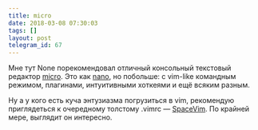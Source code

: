 ```yaml
---
title: micro
date: 2018-03-08 07:30:03
tags: []
layout: post
telegram_id: 67
---
```


Мне тут None порекомендовал отличный консольный текстовый редактор [micro](https://github.com/zyedidia/micro). Это как [nano](https://ru.wikipedia.org/wiki/Nano), но побольше: с vim-like командным режимом, плагинами, интуитивными хоткеями и ещё всяким разным.

Ну а у кого есть куча энтузиазма погрузиться в vim, рекомендую приглядеться к очередному толстому .vimrc — [SpaceVim](https://github.com/SpaceVim/SpaceVim). По крайней мере, выглядит он интересно.
